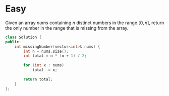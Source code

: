 # Easy

Given an array $nums$ containing $n$ distinct numbers in the range $[0, n]$, return the only number in the range that is missing from the array.

```cpp
class Solution {
public:
    int missingNumber(vector<int>& nums) {
        int n = nums.size();
        int total = n * (n + 1) / 2;
        
        for (int x : nums)
            total -= x;
        
        return total;
    }
};
```
